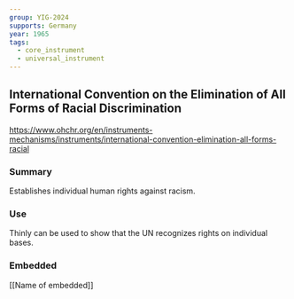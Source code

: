 ```yaml
---
group: YIG-2024
supports: Germany
year: 1965
tags:
  - core_instrument
  - universal_instrument
---
```

## International Convention on the Elimination of All Forms of Racial Discrimination

https://www.ohchr.org/en/instruments-mechanisms/instruments/international-convention-elimination-all-forms-racial

### Summary

Establishes individual human rights against racism. 

### Use

Thinly can be used to show that the UN recognizes rights on individual bases.

### Embedded

[[Name of embedded]]